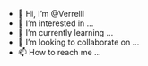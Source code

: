 - 👋 Hi, I’m @Verrelll
- 👀 I’m interested in ...
- 🌱 I’m currently learning ...
- 💞️ I’m looking to collaborate on ...
- 📫 How to reach me ...

<!---
Verrelll/Verrelll is a ✨ special ✨ repository because its `README.md` (this file) appears on your GitHub profile.
You can click the Preview link to take a look at your changes.
--->
